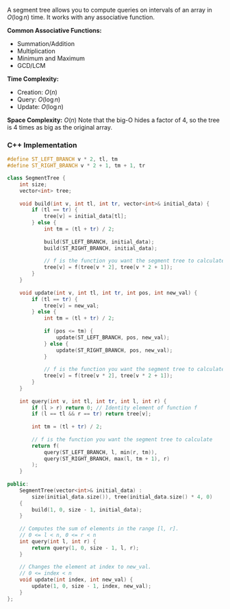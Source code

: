A segment tree allows you to compute queries on intervals of an array in $O(\log n)$ time. It works with any associative function.

**Common Associative Functions:**
- Summation/Addition
- Multiplication
- Minimum and Maximum
- GCD/LCM

**Time Complexity:**
- Creation: $O(n)$
- Query: $O(\log n)$
- Update: $O(\log n)$

**Space Complexity:** $O(n)$
Note that the big-O hides a factor of 4, so the tree is 4 times as big as the original array.

### C++ Implementation
```C++
#define ST_LEFT_BRANCH v * 2, tl, tm
#define ST_RIGHT_BRANCH v * 2 + 1, tm + 1, tr

class SegmentTree {
	int size;
	vector<int> tree;
	
	void build(int v, int tl, int tr, vector<int>& initial_data) {
		if (tl == tr) {
			tree[v] = initial_data[tl];
		} else {
			int tm = (tl + tr) / 2;
			
			build(ST_LEFT_BRANCH, initial_data);
			build(ST_RIGHT_BRANCH, initial_data);
			
			// f is the function you want the segment tree to calculate
			tree[v] = f(tree[v * 2], tree[v * 2 + 1]);
		}
	}
	
	void update(int v, int tl, int tr, int pos, int new_val) {
		if (tl == tr) {
			tree[v] = new_val;
		} else {
			int tm = (tl + tr) / 2;
			
			if (pos <= tm) {
				update(ST_LEFT_BRANCH, pos, new_val);
			} else {
				update(ST_RIGHT_BRANCH, pos, new_val);
			}
			
			// f is the function you want the segment tree to calculate
			tree[v] = f(tree[v * 2], tree[v * 2 + 1]);
		}
	}
	
	int query(int v, int tl, int tr, int l, int r) {
		if (l > r) return 0; // Identity element of function f
		if (l == tl && r == tr) return tree[v];
		
		int tm = (tl + tr) / 2;
		
		// f is the function you want the segment tree to calculate
		return f(
			query(ST_LEFT_BRANCH, l, min(r, tm)),
        	query(ST_RIGHT_BRANCH, max(l, tm + 1), r)
		);
	}
	
public:
	SegmentTree(vector<int>& initial_data) :
		size(initial_data.size()), tree(initial_data.size() * 4, 0)
	{
		build(1, 0, size - 1, initial_data);
	}
	
	// Computes the sum of elements in the range [l, r].
	// 0 <= l < n, 0 <= r < n
	int query(int l, int r) {
		return query(1, 0, size - 1, l, r);
	}
	
	// Changes the element at index to new_val.
	// 0 <= index < n
	void update(int index, int new_val) {
		update(1, 0, size - 1, index, new_val);
	}
};
```